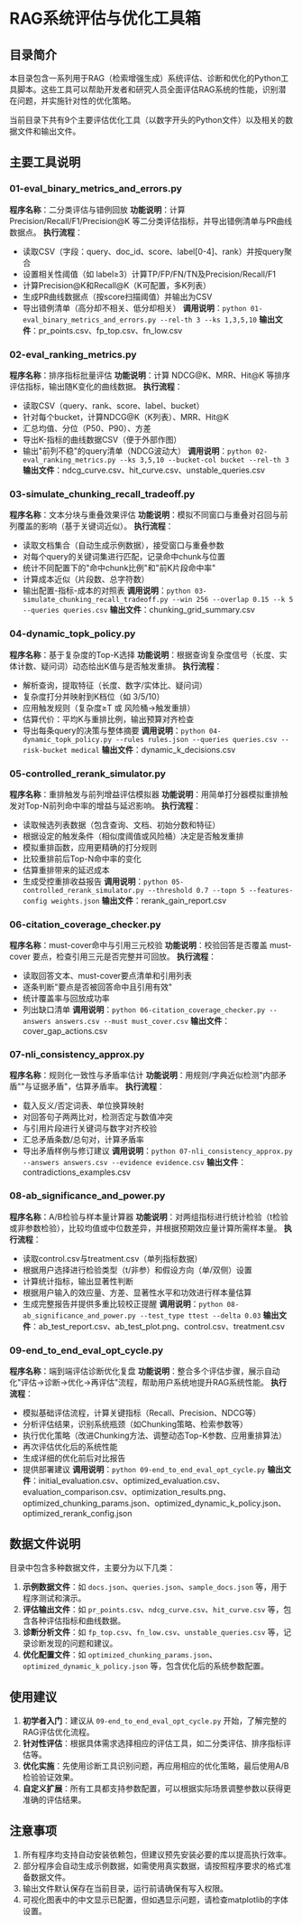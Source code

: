 # RAG系统评估与优化工具箱

## 目录简介

本目录包含一系列用于RAG（检索增强生成）系统评估、诊断和优化的Python工具脚本。这些工具可以帮助开发者和研究人员全面评估RAG系统的性能，识别潜在问题，并实施针对性的优化策略。

当前目录下共有9个主要评估优化工具（以数字开头的Python文件）以及相关的数据文件和输出文件。

## 主要工具说明

### 01-eval_binary_metrics_and_errors.py
**程序名称**：二分类评估与错例回放
**功能说明**：计算 Precision/Recall/F1/Precision@K 等二分类评估指标，并导出错例清单与PR曲线数据点。
**执行流程**：
- 读取CSV（字段：query、doc_id、score、label[0-4]、rank）并按query聚合
- 设置相关性阈值（如 label≥3）计算TP/FP/FN/TN及Precision/Recall/F1
- 计算Precision@K和Recall@K（K可配置，多K列表）
- 生成PR曲线数据点（按score扫描阈值）并输出为CSV
- 导出错例清单（高分却不相关、低分却相关）
**调用说明**：`python 01-eval_binary_metrics_and_errors.py --rel-th 3 --ks 1,3,5,10`
**输出文件**：pr_points.csv、fp_top.csv、fn_low.csv

### 02-eval_ranking_metrics.py
**程序名称**：排序指标批量评估
**功能说明**：计算 NDCG@K、MRR、Hit@K 等排序评估指标，输出随K变化的曲线数据。
**执行流程**：
- 读取CSV（query、rank、score、label、bucket）
- 针对每个bucket，计算NDCG@K（K列表）、MRR、Hit@K
- 汇总均值、分位（P50、P90）、方差
- 导出K-指标的曲线数据CSV（便于外部作图）
- 输出"前列不稳"的query清单（NDCG波动大）
**调用说明**：`python 02-eval_ranking_metrics.py --ks 3,5,10 --bucket-col bucket --rel-th 3`
**输出文件**：ndcg_curve.csv、hit_curve.csv、unstable_queries.csv

### 03-simulate_chunking_recall_tradeoff.py
**程序名称**：文本分块与重叠效果评估
**功能说明**：模拟不同窗口与重叠对召回与前列覆盖的影响（基于关键词近似）。
**执行流程**：
- 读取文档集合（自动生成示例数据），接受窗口与重叠参数
- 对每个query的关键词集进行匹配，记录命中chunk与位置
- 统计不同配置下的"命中chunk比例"和"前K片段命中率"
- 计算成本近似（片段数、总字符数）
- 输出配置-指标-成本的对照表
**调用说明**：`python 03-simulate_chunking_recall_tradeoff.py --win 256 --overlap 0.15 --k 5 --queries queries.csv`
**输出文件**：chunking_grid_summary.csv

### 04-dynamic_topk_policy.py
**程序名称**：基于复杂度的Top-K选择
**功能说明**：根据查询复杂度信号（长度、实体计数、疑问词）动态给出K值与是否触发重排。
**执行流程**：
- 解析查询，提取特征（长度、数字/实体比、疑问词）
- 复杂度打分并映射到K档位（如 3/5/10）
- 应用触发规则（复杂度≥T 或 风险桶→触发重排）
- 估算代价：平均K与重排比例，输出预算对齐检查
- 导出每条query的决策与整体摘要
**调用说明**：`python 04-dynamic_topk_policy.py --rules rules.json --queries queries.csv --risk-bucket medical`
**输出文件**：dynamic_k_decisions.csv

### 05-controlled_rerank_simulator.py
**程序名称**：重排触发与前列增益评估模拟器
**功能说明**：用简单打分器模拟重排触发对Top-N前列命中率的增益与延迟影响。
**执行流程**：
- 读取候选列表数据（包含查询、文档、初始分数和特征）
- 根据设定的触发条件（相似度阈值或风险桶）决定是否触发重排
- 模拟重排函数，应用更精确的打分规则
- 比较重排前后Top-N命中率的变化
- 估算重排带来的延迟成本
- 生成受控重排收益报告
**调用说明**：`python 05-controlled_rerank_simulator.py --threshold 0.7 --topn 5 --features-config weights.json`
**输出文件**：rerank_gain_report.csv

### 06-citation_coverage_checker.py
**程序名称**：must-cover命中与引用三元校验
**功能说明**：校验回答是否覆盖 must-cover 要点，检查引用三元是否完整并可回放。
**执行流程**：
- 读取回答文本、must-cover要点清单和引用列表
- 逐条判断"要点是否被回答命中且引用有效"
- 统计覆盖率与回放成功率
- 列出缺口清单
**调用说明**：`python 06-citation_coverage_checker.py --answers answers.csv --must must_cover.csv`
**输出文件**：cover_gap_actions.csv

### 07-nli_consistency_approx.py
**程序名称**：规则化一致性与矛盾率估计
**功能说明**：用规则/字典近似检测"内部矛盾""与证据矛盾"，估算矛盾率。
**执行流程**：
- 载入反义/否定词表、单位换算映射
- 对回答句子两两比对，检测否定与数值冲突
- 与引用片段进行关键词与数字对齐校验
- 汇总矛盾条数/总句对，计算矛盾率
- 导出矛盾样例与修订建议
**调用说明**：`python 07-nli_consistency_approx.py --answers answers.csv --evidence evidence.csv`
**输出文件**：contradictions_examples.csv

### 08-ab_significance_and_power.py
**程序名称**：A/B检验与样本量计算器
**功能说明**：对两组指标进行统计检验（t检验或非参数检验），比较均值或中位数差异，并根据预期效应量计算所需样本量。
**执行流程**：
- 读取control.csv与treatment.csv（单列指标数据）
- 根据用户选择进行检验类型（t/非参）和假设方向（单/双侧）设置
- 计算统计指标，输出显著性判断
- 根据用户输入的效应量、方差、显著性水平和功效进行样本量估算
- 生成完整报告并提供多重比较校正提醒
**调用说明**：`python 08-ab_significance_and_power.py --test_type ttest --delta 0.03`
**输出文件**：ab_test_report.csv、ab_test_plot.png、control.csv、treatment.csv

### 09-end_to_end_eval_opt_cycle.py
**程序名称**：端到端评估诊断优化复盘
**功能说明**：整合多个评估步骤，展示自动化"评估→诊断→优化→再评估"流程，帮助用户系统地提升RAG系统性能。
**执行流程**：
- 模拟基础评估流程，计算关键指标（Recall、Precision、NDCG等）
- 分析评估结果，识别系统瓶颈（如Chunking策略、检索参数等）
- 执行优化策略（改进Chunking方法、调整动态Top-K参数、应用重排算法）
- 再次评估优化后的系统性能
- 生成详细的优化前后对比报告
- 提供部署建议
**调用说明**：`python 09-end_to_end_eval_opt_cycle.py`
**输出文件**：initial_evaluation.csv、optimized_evaluation.csv、evaluation_comparison.csv、optimization_results.png、optimized_chunking_params.json、optimized_dynamic_k_policy.json、optimized_rerank_config.json

## 数据文件说明

目录中包含多种数据文件，主要分为以下几类：

1. **示例数据文件**：如 `docs.json`、`queries.json`、`sample_docs.json` 等，用于程序测试和演示。
2. **评估输出文件**：如 `pr_points.csv`、`ndcg_curve.csv`、`hit_curve.csv` 等，包含各种评估指标和曲线数据。
3. **诊断分析文件**：如 `fp_top.csv`、`fn_low.csv`、`unstable_queries.csv` 等，记录诊断发现的问题和建议。
4. **优化配置文件**：如 `optimized_chunking_params.json`、`optimized_dynamic_k_policy.json` 等，包含优化后的系统参数配置。

## 使用建议

1. **初学者入门**：建议从 `09-end_to_end_eval_opt_cycle.py` 开始，了解完整的RAG评估优化流程。
2. **针对性评估**：根据具体需求选择相应的评估工具，如二分类评估、排序指标评估等。
3. **优化实施**：先使用诊断工具识别问题，再应用相应的优化策略，最后使用A/B检验验证效果。
4. **自定义扩展**：所有工具都支持参数配置，可以根据实际场景调整参数以获得更准确的评估结果。

## 注意事项

1. 所有程序均支持自动安装依赖包，但建议预先安装必要的库以提高执行效率。
2. 部分程序会自动生成示例数据，如需使用真实数据，请按照程序要求的格式准备数据文件。
3. 输出文件默认保存在当前目录，运行前请确保有写入权限。
4. 可视化图表中的中文显示已配置，但如遇显示问题，请检查matplotlib的字体设置。